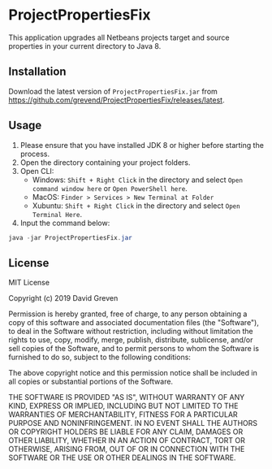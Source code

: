 # ProjectPropertiesFix

This application upgrades all Netbeans projects target and source properties in your current directory to Java 8.

## Installation

Download the latest version of `ProjectPropertiesFix.jar` from https://github.com/grevend/ProjectPropertiesFix/releases/latest.

## Usage

1. Please ensure that you have installed JDK 8 or higher before starting the process.
2. Open the directory containing your project folders.
3. Open CLI:
   * Windows: `Shift + Right Click` in the directory and select `Open command window here` or `Open PowerShell here`.
   * MacOS: `Finder > Services > New Terminal at Folder`
   * Xubuntu: `Shift + Right Click` in the directory and select `Open Terminal Here`.
4. Input the command below:

```powershell
java -jar ProjectPropertiesFix.jar
```

## License

MIT License

Copyright (c) 2019 David Greven

Permission is hereby granted, free of charge, to any person obtaining a copy
of this software and associated documentation files (the "Software"), to deal
in the Software without restriction, including without limitation the rights
to use, copy, modify, merge, publish, distribute, sublicense, and/or sell
copies of the Software, and to permit persons to whom the Software is
furnished to do so, subject to the following conditions:

The above copyright notice and this permission notice shall be included in all
copies or substantial portions of the Software.

THE SOFTWARE IS PROVIDED "AS IS", WITHOUT WARRANTY OF ANY KIND, EXPRESS OR
IMPLIED, INCLUDING BUT NOT LIMITED TO THE WARRANTIES OF MERCHANTABILITY,
FITNESS FOR A PARTICULAR PURPOSE AND NONINFRINGEMENT. IN NO EVENT SHALL THE
AUTHORS OR COPYRIGHT HOLDERS BE LIABLE FOR ANY CLAIM, DAMAGES OR OTHER
LIABILITY, WHETHER IN AN ACTION OF CONTRACT, TORT OR OTHERWISE, ARISING FROM,
OUT OF OR IN CONNECTION WITH THE SOFTWARE OR THE USE OR OTHER DEALINGS IN THE
SOFTWARE.
